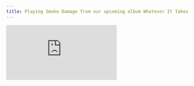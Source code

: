 ```yaml
---
title: Playing Smoke Damage from our upcoming album Whatever It Takes
---
```


<div class="vid"><iframe id="ytplayer" type="text/html"
src="https://www.youtube.com/embed/Su0sJmkeiok?controls=0&amp;modestbranding=1&amp;rel=0&amp;showinfo=0&amp;vq=hd1080" frameborder="0" allowfullscreen></iframe></div>